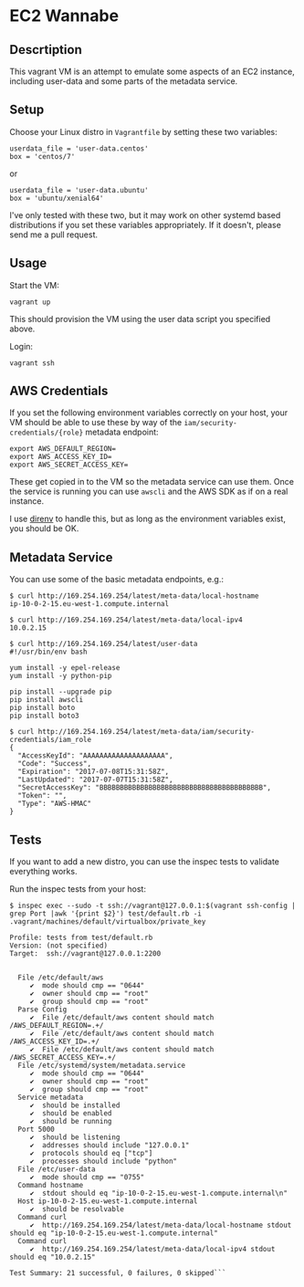 # EC2 Wannabe

## Descrtiption

This vagrant VM is an attempt to emulate some aspects of an EC2 instance, including user-data and some parts of the metadata service.

## Setup

Choose your Linux distro in `Vagrantfile` by setting these two variables:

```
userdata_file = 'user-data.centos'
box = 'centos/7'
```

or

```
userdata_file = 'user-data.ubuntu'
box = 'ubuntu/xenial64'
```

I've only tested with these two, but it may work on other systemd based distributions if you set these variables appropriately. If it doesn't, please send me a pull request.

## Usage

Start the VM:

```
vagrant up
```

This should provision the VM using the user data script you specified above.

Login:

```
vagrant ssh
```

## AWS Credentials

If you set the following environment variables correctly on your host, your VM should be able to use these by way of the `iam/security-credentials/{role}` metadata endpoint:

```
export AWS_DEFAULT_REGION=
export AWS_ACCESS_KEY_ID=
export AWS_SECRET_ACCESS_KEY=
```

These get copied in to the VM so the metadata service can use them. Once the service is running you can use `awscli` and the AWS SDK as if on a real instance.

I use [direnv](https://direnv.net/) to handle this, but as long as the environment variables exist, you should be OK.

## Metadata Service

You can use some of the basic metadata endpoints, e.g.:

```
$ curl http://169.254.169.254/latest/meta-data/local-hostname
ip-10-0-2-15.eu-west-1.compute.internal
```

```
$ curl http://169.254.169.254/latest/meta-data/local-ipv4
10.0.2.15
```

```
$ curl http://169.254.169.254/latest/user-data
#!/usr/bin/env bash

yum install -y epel-release
yum install -y python-pip

pip install --upgrade pip
pip install awscli
pip install boto
pip install boto3
```

```
$ curl http://169.254.169.254/latest/meta-data/iam/security-credentials/iam_role
{
  "AccessKeyId": "AAAAAAAAAAAAAAAAAAAA",
  "Code": "Success",
  "Expiration": "2017-07-08T15:31:58Z",
  "LastUpdated": "2017-07-07T15:31:58Z",
  "SecretAccessKey": "BBBBBBBBBBBBBBBBBBBBBBBBBBBBBBBBBBBBBBBB",
  "Token": "",
  "Type": "AWS-HMAC"
}
```

## Tests

If you want to add a new distro, you can use the inspec tests to validate everything works.

Run the inspec tests from your host:

```
$ inspec exec --sudo -t ssh://vagrant@127.0.0.1:$(vagrant ssh-config | grep Port |awk '{print $2}') test/default.rb -i .vagrant/machines/default/virtualbox/private_key

Profile: tests from test/default.rb
Version: (not specified)
Target:  ssh://vagrant@127.0.0.1:2200


  File /etc/default/aws
     ✔  mode should cmp == "0644"
     ✔  owner should cmp == "root"
     ✔  group should cmp == "root"
  Parse Config
     ✔  File /etc/default/aws content should match /AWS_DEFAULT_REGION=.+/
     ✔  File /etc/default/aws content should match /AWS_ACCESS_KEY_ID=.+/
     ✔  File /etc/default/aws content should match /AWS_SECRET_ACCESS_KEY=.+/
  File /etc/systemd/system/metadata.service
     ✔  mode should cmp == "0644"
     ✔  owner should cmp == "root"
     ✔  group should cmp == "root"
  Service metadata
     ✔  should be installed
     ✔  should be enabled
     ✔  should be running
  Port 5000
     ✔  should be listening
     ✔  addresses should include "127.0.0.1"
     ✔  protocols should eq ["tcp"]
     ✔  processes should include "python"
  File /etc/user-data
     ✔  mode should cmp == "0755"
  Command hostname
     ✔  stdout should eq "ip-10-0-2-15.eu-west-1.compute.internal\n"
  Host ip-10-0-2-15.eu-west-1.compute.internal
     ✔  should be resolvable
  Command curl
     ✔  http://169.254.169.254/latest/meta-data/local-hostname stdout should eq "ip-10-0-2-15.eu-west-1.compute.internal"
  Command curl
     ✔  http://169.254.169.254/latest/meta-data/local-ipv4 stdout should eq "10.0.2.15"

Test Summary: 21 successful, 0 failures, 0 skipped```
